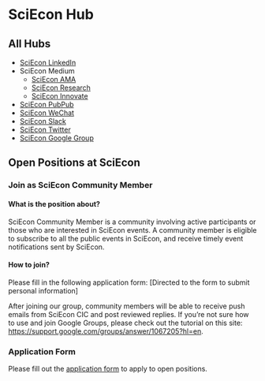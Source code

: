 # SciEcon Hub

## All Hubs

- [SciEcon LinkedIn](https://linkedin.com/company/sciecon-research-accelerator)
- SciEcon Medium 
    - [SciEcon AMA]()
    - [SciEcon Research]()
    - [SciEcon Innovate]()
- [SciEcon PubPub]()
- [SciEcon WeChat](https://mp.weixin.qq.com/mp/profile_ext?action=home&__biz=Mzg4OTYyMDYwNQ==&scene=124#wechat_redirect) 
- [SciEcon Slack](https://sciecon.slack.com/archives/C01M7SJPGM8)
- [SciEcon Twitter]()
- [SciEcon Google Group]()

## Open Positions at SciEcon 

### Join as SciEcon Community Member

#### What is the position about? 

SciEcon Community Member is a community involving active participants or those who are interested in SciEcon events. A community member is eligible to subscribe to all the public events in SciEcon, and receive timely event notifications sent by SciEcon.

#### How to join? 

Please fill in the following application form:
[Directed to the form to submit personal information]
<!-- TODO: create a google from to collect information -->

After joining our group, community members will be able to receive push emails from SciEcon CIC and post reviewed replies. If you’re not sure how to use and join Google Groups, please check out the tutorial on this site: https://support.google.com/groups/answer/1067205?hl=en.


### Application Form 

Please fill out the [application form]() to apply to open positions. 



